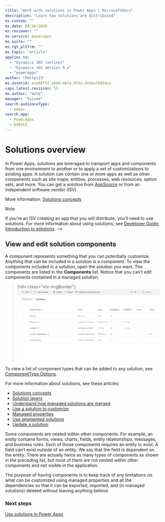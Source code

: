 ```yaml
---
title: "Work with solutions in Power Apps | MicrosoftDocs"
description: "Learn how solutions are distributed"
ms.custom: ""
ms.date: 04/30/2020
ms.reviewer: ""
ms.service: powerapps
ms.suite: ""
ms.tgt_pltfrm: ""
ms.topic: "article"
applies_to: 
  - "Dynamics 365 (online)"
  - "Dynamics 365 Version 9.x"
  - "powerapps"
author: "Mattp123"
ms.assetid: ece68f5f-ad40-4bfa-975a-3e5bafb854aa
caps.latest.revision: 55
ms.author: "matp"
manager: "kvivek"
search.audienceType: 
  - maker
search.app: 
  - PowerApps
  - D365CE
---
```

   
# Solutions overview  

In Power Apps, solutions are leveraged to transport apps and components from one environment to another or to apply a set of customizations to existing apps. A solution can contain one or more apps as well as other components such as site maps, entities, processes, web resources, option sets, and more.  You can get a solution from [AppSource](https://appsource.microsoft.com/) or from an independent software vendor (ISV).
  
More information: [Solutions concepts](/power-platform/alm/solution-concepts-alm)
  
> [!NOTE]
>  If you’re an ISV creating an app that you will distribute, you’ll need to use solutions. For more information about using solutions, see [Developer Guide: Introduction to solutions](/powerapps/developer/common-data-service/introduction-solutions).  -->
  

<a name="BKMK_SolutionComponents"></a>   

## View and edit solution components
A component represents something that you can potentially customize. Anything that can be included in a solution is a component. To view the components included in a solution, open the solution you want. The components are listed in the **Components** list. Notice that you can't edit components contained in a managed solution. 

> [!div class="mx-imgBorder"] 
> ![Components in solution](media/components-in-solution.png "Components in solution") 

To view a list of component types that can be added to any solution, see [ComponentType Options](../../developer/common-data-service/reference/entities/solutioncomponent.md#componenttype-options). 

For more information about solutions, see these articles: 
- [Solutions concepts](/power-platform/alm/solution-concepts-alm)
- [Solution layers](/power-platform/alm/solution-layers-alm)
- [Understand how managed solutions are merged](/power-platform/alm/how-managed-solutions-merged)
- [Use a solution to customize](/power-platform/alm/use-solutions-for-your-customizations)
- [Managed properties](/power-platform/alm/managed-properties-alm)
- [Use segmented solutions](/power-platform/alm/segmented-solutions-alm)
- [Update a solution](/power-platform/alm/update-solutions-alm)


<!-- The following is a list of components that you can view in a solution:  
  
-   AI Model

-   Application Ribbon  
  
-   Article Template  
  
-   Business Rule  

-   Canvas App 
  
-   Chart  
  
-   Connection Role  
  
-   Contract Template  

-   Custom Connector
 
-   Custom Control
  
-   Dashboard  
  
-   Email Template  
  
-   Entity  
  
-   Entity Relationship  

-   Environment variable
  
-   Field  
  
-   Field Security Profile  

-   Flow
  
-   Form  
  
-   Mail Merge Template  
  
-   Message  

-   Model-driven app
  
-   Option Set  
  
-   Plug-in Assembly  
  
-   Process  

-   Report  

-   Sdk Message Processing Step  
  
Some components are nested within other components. For example, an entity contains forms, views, charts, fields, entity relationships, messages, and business rules. Each of those components requires an entity to exist. A field can’t exist outside of an entity. We say that the field is dependent on the entity.   
  
-   Service Endpoint  
  
-   Site Map  

-   Virtual Entity Data Provider

-   Virtual Entity Data Source
  
-   Web Resource  -->
  
 Some components are nested within other components. For example, an entity contains forms, views, charts, fields, entity relationships, messages, and business rules. Each of those components requires an entity to exist. A field can’t exist outside of an entity. We say that the field is dependent on the entity. There are actually twice as many types of components as shown in the preceding list, but most of them are not nested within other components and not visible in the application.  
  
 The purpose of having components is to keep track of any limitations on what can be customized using managed properties and all the dependencies so that it can be exported, imported, and (in managed solutions) deleted without leaving anything behind.  

<!--  
<a name="BKMK_ManagedAndUnmanagedSolutions"></a>   

## Managed and unmanaged solutions  
There are **managed** and **unmanaged** solutions. A **managed** solution can't be modified and can be uninstalled after it is imported. All the components of that solution are deleted by uninstalling the solution.  
  
When you import an **unmanaged** solution, you add all the components of that solution into your environment. You can’t delete the components by uninstalling the solution.  
  
When you import an **unmanaged** solution that contains components that you have already customized, your customizations will be overwritten by the customizations in the imported unmanaged solution. You can’t undo this.  
  
> [!IMPORTANT]
>  Install an unmanaged solution only if you want to add all the components to your environment and overwrite any existing customizations.  
  
Even if you don’t plan on distributing your apps or customizations, you should create and use an unmanaged solution to have a separate view that only includes those parts of the application that you have customized. Whenever you customize something, just add it to the unmanaged solution that you created.  
  
To create a **managed** solution, you choose the **As managed** option when you export the solution. When you create a managed solution, you can’t import it back into the same environment you used to create it. You can only import it into a different environment.  
  
<a name="BKMK_HowSolutionsAreApplied"></a>   

### How solutions are applied  
All solutions are evaluated as layers to determine what your app will actually do. The following diagram shows how managed and unmanaged solutions are evaluated and how changes in them will appear in your environment.  
  
![Solution layering](media/solution-layering.png "Solution layering")  
  
Starting from the bottom and working up to top:  
  
**System Solution**  
The system solution is like a managed solution that every environment has. The system solution is the definition of all the out-of-the box components in the system.  
  
**Managed Solutions**  
Managed solutions can modify the system solution components and add new components. If multiple managed solutions are installed, the first one installed is below the managed solution installed later. This means that the second solution installed can customize the one installed before it. When two managed solutions have conflicting definitions, the general rule is "Last one wins." If you uninstall a managed solution, the managed solution below it takes effect. If you uninstall all managed solution, the default behavior defined within the system solution is applied.  
  
**Unmanaged Customizations**  
Unmanaged customizations are any change you have made to your environment through an unmanaged solution. The system solution defines what you can or can't customize by using managed properties. Publishers of managed solutions have the same ability to limit your ability to customize solution components that they add in their solution. You can customize any of the solution components that do not have managed properties that prevent you from customizing them.  
  
**Application Behavior**  
The application or runtime behavior is what you actually see in your environment. The default system solution plus any managed solutions, plus any unmanaged customizations you have applied.  
  
<a name="BKMK_ManagedProperties"></a>   

## Managed properties  
Some components can’t be customized. These components in the system solution have metadata that prevents you from customizing them. These are called **managed properties**. The publisher of a managed solution can also set the managed properties to prevent you from customizing their solution in ways they don’t want you to.  
  
<a name="BKMK_Dependencies"></a>   

## Solution dependencies  
Because of the way that managed solutions are layered, some managed solutions can be dependent on solution components in other managed solutions. Some solution publishers will take advantage of this to build solutions that are modular. You may need to install a “base” managed solution first and then you can install a second managed solution that will further customize the components in the base managed solution. The second managed solution depends on solution components that are part of the first solution.  
  
The system tracks these dependencies between solutions. If you try to install a solution that requires a base solution that isn’t installed, you won’t be able to install the solution. You will get a message saying that the solution requires another solution to be installed first. Similarly, because of the dependencies, you can’t uninstall the base solution while a solution that depends on it is still installed. You have to uninstall the dependent solution before you can uninstall the base solution.  
 
## Solution publisher 

The **Common Data Services Default Solution** is associated with the **Common Data Service Default Publisher**. The default customization prefix will be randomly assigned for this publisher, for example it could be `cr8a3`. This means that the name of every new item of metadata created for your organization will have this prepended to the names used to uniquely identify the items. 

We recommend that you change the solution publisher prefix so that it will be more meaningful. More information: [Change the solution publisher prefix](change-solution-publisher-prefix.md) -->
  
### Next steps  
[Use solutions in Power Apps](use-solution-explorer.md) <br/>

 
